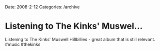 Date: 2008-2-12
Categories: /archive

# Listening to The Kinks' Muswel...

Listening to The Kinks' Muswell Hillbillies - great album that is still relevant. #music #thekinks
